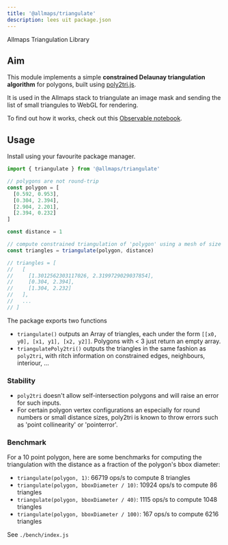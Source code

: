 ```yaml
---
title: '@allmaps/triangulate'
description: lees uit package.json
---
```


Allmaps Triangulation Library

## Aim

This module implements a simple **constrained Delaunay triangulation algorithm** for polygons, built using [poly2tri.js](https://github.com/r3mi/poly2tri.js).

It is used in the Allmaps stack to triangulate an image mask and sending the list of small triangules to WebGL for rendering.

To find out how it works, check out this [Observable notebook](https://observablehq.com/d/199e169d58f0bf0d).

## Usage

Install using your favourite package manager.

```js
import { triangulate } from '@allmaps/triangulate'

// polygons are not round-trip
const polygon = [
  [0.592, 0.953],
  [0.304, 2.394],
  [2.904, 2.201],
  [2.394, 0.232]
]

const distance = 1

// compute constrained triangulation of 'polygon' using a mesh of size 'distance'
const triangles = triangulate(polygon, distance)

// triangles = [
//   [
//     [1.3012562303117026, 2.3199729029037854],
//     [0.304, 2.394],
//     [1.304, 2.232]
//   ],
//   ...
// ]
```

The package exports two functions

- `triangulate()` outputs an Array of triangles, each under the form `[[x0, y0], [x1, y1], [x2, y2]]`. Polygons with < 3 just return an empty array.
- `triangulatePoly2tri()` outputs the triangles in the same fashion as `poly2tri`, with ritch information on constrained edges, neighbours, interiour, ...

### Stability

- `poly2tri` doesn't allow self-intersection polygons and will raise an error for such inputs.
- For certain polygon vertex configurations an especially for round numbers or small distance sizes, poly2tri is known to throw errors such as 'point collinearity' or 'pointerror'.

### Benchmark

For a 10 point polygon, here are some benchmarks for computing the triangulation with the distance as a fraction of the polygon's bbox diameter:

- `triangulate(polygon, 1)`: 66719 ops/s to compute 8 triangles
- `triangulate(polygon, bboxDiameter / 10)`: 10924 ops/s to compute 86 triangles
- `triangulate(polygon, bboxDiameter / 40)`: 1115 ops/s to compute 1048 triangles
- `triangulate(polygon, bboxDiameter / 100)`: 167 ops/s to compute 6216 triangles

See `./bench/index.js`
